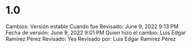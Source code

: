 # 1.0

Cambios: Versión estable
Cuando fue Revisado: June 9, 2022 9:13 PM
Fecha de  versión: June 9, 2022 9:01 PM
Quien hizo el cambio: Luis Edgar Ramírez Pérez
Revisado: Yes
Revisado por: Luis Edgar Ramírez Pérez